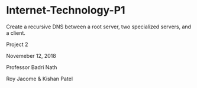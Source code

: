 # Internet-Technology-P1
Create a recursive DNS between a root server, two specialized servers, and a client.

Project 2

Novemeber 12, 2018

Professor Badri Nath

Roy Jacome & Kishan Patel